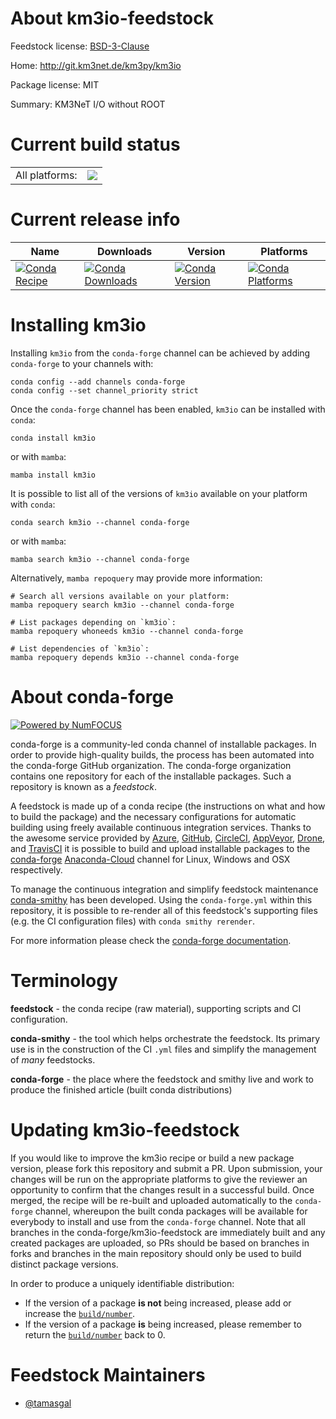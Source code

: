 About km3io-feedstock
=====================

Feedstock license: [BSD-3-Clause](https://github.com/conda-forge/km3io-feedstock/blob/main/LICENSE.txt)

Home: http://git.km3net.de/km3py/km3io

Package license: MIT

Summary: KM3NeT I/O without ROOT

Current build status
====================


<table><tr><td>All platforms:</td>
    <td>
      <a href="https://dev.azure.com/conda-forge/feedstock-builds/_build/latest?definitionId=13975&branchName=main">
        <img src="https://dev.azure.com/conda-forge/feedstock-builds/_apis/build/status/km3io-feedstock?branchName=main">
      </a>
    </td>
  </tr>
</table>

Current release info
====================

| Name | Downloads | Version | Platforms |
| --- | --- | --- | --- |
| [![Conda Recipe](https://img.shields.io/badge/recipe-km3io-green.svg)](https://anaconda.org/conda-forge/km3io) | [![Conda Downloads](https://img.shields.io/conda/dn/conda-forge/km3io.svg)](https://anaconda.org/conda-forge/km3io) | [![Conda Version](https://img.shields.io/conda/vn/conda-forge/km3io.svg)](https://anaconda.org/conda-forge/km3io) | [![Conda Platforms](https://img.shields.io/conda/pn/conda-forge/km3io.svg)](https://anaconda.org/conda-forge/km3io) |

Installing km3io
================

Installing `km3io` from the `conda-forge` channel can be achieved by adding `conda-forge` to your channels with:

```
conda config --add channels conda-forge
conda config --set channel_priority strict
```

Once the `conda-forge` channel has been enabled, `km3io` can be installed with `conda`:

```
conda install km3io
```

or with `mamba`:

```
mamba install km3io
```

It is possible to list all of the versions of `km3io` available on your platform with `conda`:

```
conda search km3io --channel conda-forge
```

or with `mamba`:

```
mamba search km3io --channel conda-forge
```

Alternatively, `mamba repoquery` may provide more information:

```
# Search all versions available on your platform:
mamba repoquery search km3io --channel conda-forge

# List packages depending on `km3io`:
mamba repoquery whoneeds km3io --channel conda-forge

# List dependencies of `km3io`:
mamba repoquery depends km3io --channel conda-forge
```


About conda-forge
=================

[![Powered by
NumFOCUS](https://img.shields.io/badge/powered%20by-NumFOCUS-orange.svg?style=flat&colorA=E1523D&colorB=007D8A)](https://numfocus.org)

conda-forge is a community-led conda channel of installable packages.
In order to provide high-quality builds, the process has been automated into the
conda-forge GitHub organization. The conda-forge organization contains one repository
for each of the installable packages. Such a repository is known as a *feedstock*.

A feedstock is made up of a conda recipe (the instructions on what and how to build
the package) and the necessary configurations for automatic building using freely
available continuous integration services. Thanks to the awesome service provided by
[Azure](https://azure.microsoft.com/en-us/services/devops/), [GitHub](https://github.com/),
[CircleCI](https://circleci.com/), [AppVeyor](https://www.appveyor.com/),
[Drone](https://cloud.drone.io/welcome), and [TravisCI](https://travis-ci.com/)
it is possible to build and upload installable packages to the
[conda-forge](https://anaconda.org/conda-forge) [Anaconda-Cloud](https://anaconda.org/)
channel for Linux, Windows and OSX respectively.

To manage the continuous integration and simplify feedstock maintenance
[conda-smithy](https://github.com/conda-forge/conda-smithy) has been developed.
Using the ``conda-forge.yml`` within this repository, it is possible to re-render all of
this feedstock's supporting files (e.g. the CI configuration files) with ``conda smithy rerender``.

For more information please check the [conda-forge documentation](https://conda-forge.org/docs/).

Terminology
===========

**feedstock** - the conda recipe (raw material), supporting scripts and CI configuration.

**conda-smithy** - the tool which helps orchestrate the feedstock.
                   Its primary use is in the construction of the CI ``.yml`` files
                   and simplify the management of *many* feedstocks.

**conda-forge** - the place where the feedstock and smithy live and work to
                  produce the finished article (built conda distributions)


Updating km3io-feedstock
========================

If you would like to improve the km3io recipe or build a new
package version, please fork this repository and submit a PR. Upon submission,
your changes will be run on the appropriate platforms to give the reviewer an
opportunity to confirm that the changes result in a successful build. Once
merged, the recipe will be re-built and uploaded automatically to the
`conda-forge` channel, whereupon the built conda packages will be available for
everybody to install and use from the `conda-forge` channel.
Note that all branches in the conda-forge/km3io-feedstock are
immediately built and any created packages are uploaded, so PRs should be based
on branches in forks and branches in the main repository should only be used to
build distinct package versions.

In order to produce a uniquely identifiable distribution:
 * If the version of a package **is not** being increased, please add or increase
   the [``build/number``](https://docs.conda.io/projects/conda-build/en/latest/resources/define-metadata.html#build-number-and-string).
 * If the version of a package **is** being increased, please remember to return
   the [``build/number``](https://docs.conda.io/projects/conda-build/en/latest/resources/define-metadata.html#build-number-and-string)
   back to 0.

Feedstock Maintainers
=====================

* [@tamasgal](https://github.com/tamasgal/)

